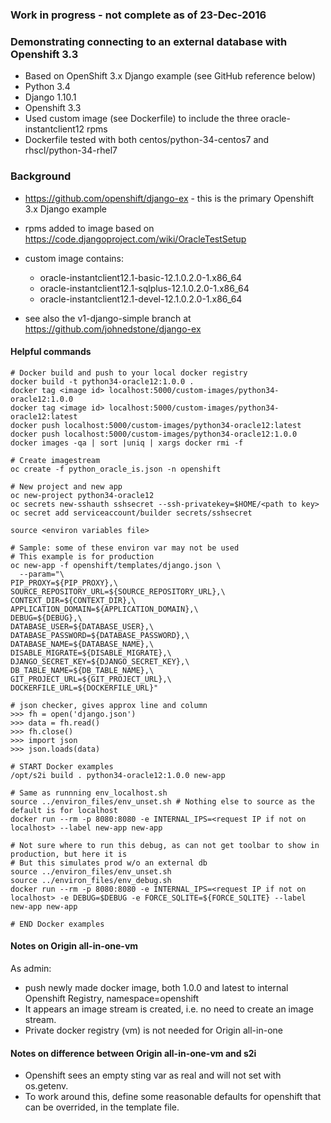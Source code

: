 ### Work in progress - not complete as of 23-Dec-2016 ###

### Demonstrating connecting to an external database with Openshift 3.3
- Based on OpenShift 3.x Django example (see GitHub reference below)
- Python 3.4
- Django 1.10.1
- Openshift 3.3
- Used custom image (see Dockerfile) to include the three oracle-instantclient12 rpms
- Dockerfile tested with both centos/python-34-centos7 and rhscl/python-34-rhel7

### Background

- https://github.com/openshift/django-ex - this is the primary Openshift 3.x Django example
- rpms added to image based on https://code.djangoproject.com/wiki/OracleTestSetup
- custom image contains:
 
    - oracle-instantclient12.1-basic-12.1.0.2.0-1.x86_64
    - oracle-instantclient12.1-sqlplus-12.1.0.2.0-1.x86_64
    - oracle-instantclient12.1-devel-12.1.0.2.0-1.x86_64

- see also the v1-django-simple branch at https://github.com/johnedstone/django-ex

#### Helpful commands ####

```
# Docker build and push to your local docker registry
docker build -t python34-oracle12:1.0.0 .
docker tag <image id> localhost:5000/custom-images/python34-oracle12:1.0.0
docker tag <image id> localhost:5000/custom-images/python34-oracle12:latest
docker push localhost:5000/custom-images/python34-oracle12:latest
docker push localhost:5000/custom-images/python34-oracle12:1.0.0
docker images -qa | sort |uniq | xargs docker rmi -f

# Create imagestream
oc create -f python_oracle_is.json -n openshift

# New project and new app
oc new-project python34-oracle12
oc secrets new-sshauth sshsecret --ssh-privatekey=$HOME/<path to key>
oc secret add serviceaccount/builder secrets/sshsecret

source <environ variables file>

# Sample: some of these environ var may not be used
# This example is for production
oc new-app -f openshift/templates/django.json \
  --param="\
PIP_PROXY=${PIP_PROXY},\
SOURCE_REPOSITORY_URL=${SOURCE_REPOSITORY_URL},\
CONTEXT_DIR=${CONTEXT_DIR},\
APPLICATION_DOMAIN=${APPLICATION_DOMAIN},\
DEBUG=${DEBUG},\
DATABASE_USER=${DATABASE_USER},\
DATABASE_PASSWORD=${DATABASE_PASSWORD},\
DATABASE_NAME=${DATABASE_NAME},\
DISABLE_MIGRATE=${DISABLE_MIGRATE},\
DJANGO_SECRET_KEY=${DJANGO_SECRET_KEY},\
DB_TABLE_NAME=${DB_TABLE_NAME},\
GIT_PROJECT_URL=${GIT_PROJECT_URL},\
DOCKERFILE_URL=${DOCKERFILE_URL}"

# json checker, gives approx line and column
>>> fh = open('django.json')
>>> data = fh.read()
>>> fh.close()
>>> import json
>>> json.loads(data)

# START Docker examples
/opt/s2i build . python34-oracle12:1.0.0 new-app

# Same as runnning env_localhost.sh 
source ../environ_files/env_unset.sh # Nothing else to source as the default is for localhost
docker run --rm -p 8080:8080 -e INTERNAL_IPS=<request IP if not on localhost> --label new-app new-app 

# Not sure where to run this debug, as can not get toolbar to show in production, but here it is
# But this simulates prod w/o an external db
source ../environ_files/env_unset.sh
source ../environ_files/env_debug.sh
docker run --rm -p 8080:8080 -e INTERNAL_IPS=<request IP if not on localhost> -e DEBUG=$DEBUG -e FORCE_SQLITE=${FORCE_SQLITE} --label new-app new-app

# END Docker examples

```

#### Notes on Origin all-in-one-vm ####
As admin:

- push newly made docker image, both 1.0.0 and latest to internal Openshift Registry, namespace=openshift
- It appears an image stream is created, i.e. no need to create an image stream.
- Private docker registry (vm) is not needed for Origin all-in-one

#### Notes on difference between Origin all-in-one-vm and s2i

- Openshift sees an empty sting var as real and will not set with os.getenv.
- To work around this, define some reasonable defaults for openshift that can be overrided, in the template file.
